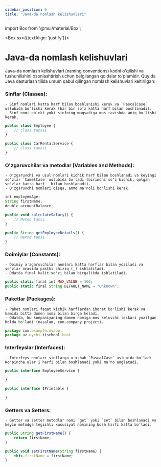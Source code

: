 ```yaml
--- 
sidebar_position: 6
title: "Java-da nomlash kelishuvlari" 
--- 
```

 
import Box from '@mui/material/Box'; 
 
<Box sx={{textAlign: 'justify'}}> 
 
# Java-da nomlash kelishuvlari

Java-da nomlash kelishuvlari (naming conventions) kodni o'qilishi va tushunilishini osonlashtirish uchun belgilangan qoidalar to'plamidir. Quyida Java dasturlash tilida umum qabul qilingan nomlash kelishuvlari keltirilgan:

### Sinflar (Classes):
    - Sinf nomlari katta harf bilan boshlanishi kerak va `PascalCase` uslubida bo'lishi kerak (har bir so'z katta harf bilan boshlanadi).
    - Sinf nomi ob'ekt yoki sinfning maqsadiga mos ravishda aniq bo'lishi kerak.

```javascript
public class Employee {
    // Class tanasi
}

public class CarRentalService {
    // Class tanasi
}
```

### O'zgaruvchilar va metodlar (Variables and Methods):

    - O'zgaruvchi va usul nomlari kichik harf bilan boshlanadi va keyingi so'zlar `CamelCase` uslubida bo'ladi (birinchi so'z kichik, qolgan so'zlar katta harf   bilan boshlanadi).
    - O'zgaruvchi nomlari qisqa, ammo ma'noli bo'lishi kerak.

```javascript
int employeeAge;
String firstName;
double accountBalance;

public void calculateSalary() {
    // Metod tansi
}

public String getEmployeeDetails() {
    // Metod tansi
}
```

### Doimiylar (Constants):

    - Doimiy o'zgaruvchilar nomlari katta harflar bilan yoziladi va so'zlar orasida pastki chiziq (_) ishlatiladi.
    - Odatda final kalit so'zi bilan birgalikda ishlatiladi.


```javascript
public static final int MAX_VALUE = 100;
public static final String DEFAULT_NAME = "Unknown";
```

### Paketlar (Packages):

    - Paket nomlari faqat kichik harflardan iborat bo'lishi kerak va kamida bitta domen nomi bilan birga keladi.
    - Odatda, bu kompaniyaning domen nomiga mos keluvchi teskari yozilgan holda bo'ladi (masalan, com.company.project).

```javascript
package com.example.myapp;
package uz.uychi-itschool.boot
```

### Interfeyslar (Interfaces):

    - Interfeys nomlari sinflarga o'xshab `PascalCase` uslubida bo'ladi. Ko'pincha ular I harfi bilan boshlanadi yoki ma'no anglatadi.

```javascript
public interface EmployeeService {
    
}

public interface IPrintable {
    
}
```

### Getters va Setters:

    - Getter va setter metodlar nomi `get` yoki `set` bilan boshlanadi va keyin metodga tegishli xususiyat nomining bosh harfi katta bo'ladi.

```javascript   
public String getFirstName() {
    return firstName;
}

public void setFirstName(String firstName) {
    this.firstName = firstName;
}
```
</Box>